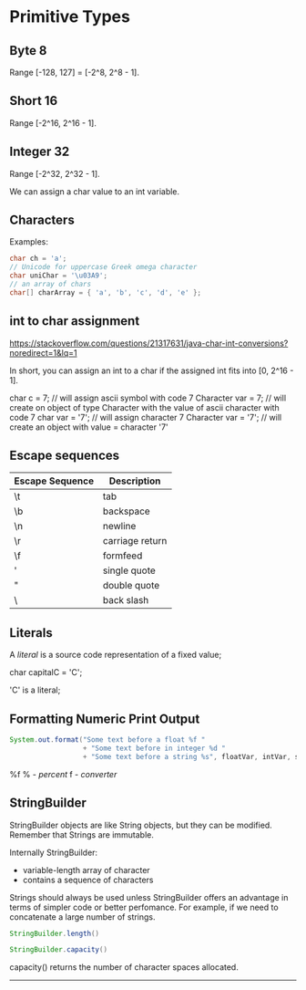 
# Primitive Types

## Byte 8

Range [-128, 127] = [-2^8, 2^8 - 1].

## Short 16

Range [-2^16, 2^16 - 1].

## Integer 32

Range [-2^32, 2^32 - 1].

We can assign a char value to an int variable.

## Characters

Examples:

```Java
char ch = 'a';
// Unicode for uppercase Greek omega character
char uniChar = '\u03A9';
// an array of chars
char[] charArray = { 'a', 'b', 'c', 'd', 'e' };
```

## int to char assignment

https://stackoverflow.com/questions/21317631/java-char-int-conversions?noredirect=1&lq=1

In short, you can assign an int to a char if the assigned int fits into [0, 2^16 - 1].

char c = 7; // will assign ascii symbol with code 7
Character var = 7; // will create on object of type Character with the value of ascii character with code 7
char var = '7'; // will assign character 7
Character var = '7'; // will create an object with value = character '7'


## Escape sequences

| Escape Sequence | Description     |
| --------------- | --------------- |
| \t              | tab             |
| \b              | backspace       |
| \n              | newline         |
| \r              | carriage return |
| \f              | formfeed        |
| \'              | single quote    |
| \"              | double quote    |
| \\              | back slash      |


## Literals

A *literal* is a source code representation of a fixed value;

char capitalC = 'C';

'C' is a literal;


## Formatting Numeric Print Output

```Java
System.out.format("Some text before a float %f "
                  + "Some text before in integer %d "
                  + "Some text before a string %s", floatVar, intVar, stringVar);
```

%f
% - *percent*
f - *converter*

## StringBuilder

StringBuilder objects are like String objects, but they can be modified.
Remember that Strings are immutable.

Internally StringBuilder:
- variable-length array of character
- contains a sequence of characters

Strings should always be used unless StringBuilder offers an advantage in terms of simpler code or better perfomance.
For example, if we need to concatenate a large number of strings.

```Java
StringBuilder.length()
```

```Java
StringBuilder.capacity()
```

capacity() returns the number of character spaces allocated.
















---
